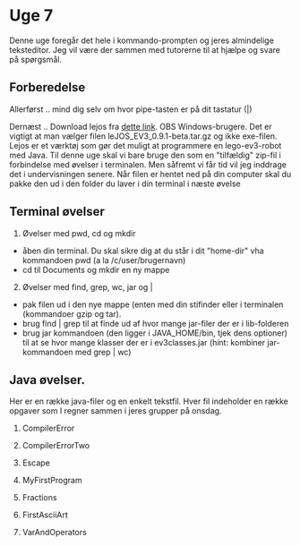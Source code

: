 # Uge 7
Denne uge foregår det hele i kommando-prompten og jeres almindelige teksteditor.
Jeg vil være der sammen med tutorerne til at hjælpe og svare på spørgsmål.

## Forberedelse
Allerførst .. mind dig selv om hvor pipe-tasten er på dit tastatur (|)

Dernæst .. Download lejos fra [dette link](https://sourceforge.net/projects/ev3.lejos.p/files/0.9.1-beta/).
OBS Windows-brugere. Det er vigtigt at man vælger filen leJOS_EV3_0.9.1-beta.tar.gz og ikke exe-filen. 
Lejos er et værktøj som gør det muligt at programmere en lego-ev3-robot med Java. Til denne uge skal vi bare bruge den som en "tilfældig"
zip-fil i forbindelse med øvelser i terminalen. Men såfremt vi får tid vil jeg inddrage det i undervisningen senere. 
Når filen er hentet ned på din computer skal du pakke den ud i den folder du laver i din terminal i næste øvelse

## Terminal øvelser 
1) Øvelser med pwd, cd og mkdir
  * åben din terminal. Du skal sikre dig at du står i dit "home-dir" vha kommandoen pwd (a la /c/user/brugernavn)
  * cd til Documents og mkdir en ny mappe 
2) Øvelser med find, grep, wc, jar og | 
  * pak filen ud i den nye mappe (enten med din stifinder eller i terminalen (kommandoer gzip og tar).
  * brug find | grep til at finde ud af hvor mange jar-filer der er i lib-folderen
  * brug jar kommandoen (den ligger i JAVA_HOME/bin, tjek dens optioner) til at se hvor mange klasser der er i ev3classes.jar (hint: kombiner jar-kommandoen med grep | wc)


## Java øvelser. 
Her er en række java-filer og en enkelt tekstfil. Hver fil indeholder en 
række opgaver som I regner sammen i jeres grupper på onsdag. 

1) CompilerError

2) CompilerErrorTwo

3) Escape

4) MyFirstProgram

5) Fractions

6) FirstAsciiArt

7) VarAndOperators
